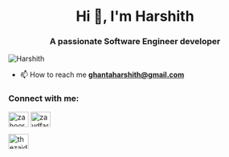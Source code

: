 <h1 align="center">Hi 👋, I'm Harshith</h1>
<h3 align="center">A passionate Software Engineer developer</h3>


<p align="left"> <img src="https://komarev.com/ghpvc/?username=harsh6174&label=Profile%20views&color=0e75b6&style=flat" alt="Harshith" /> </p>

- 📫 How to reach me **ghantaharshith@gmail.com**

<h3 align="left">Connect with me:</h3>
<p align="left">

<a href="[linkedin.com/in/harshith-ghanta-524014218](https://www.linkedin.com/in/harshith-ghanta-524014218/)" target="blank"><img align="center" src="https://raw.githubusercontent.com/rahuldkjain/github-profile-readme-generator/master/src/images/icons/Social/linked-in-alt.svg" alt="zahoor ahmad dar" height="30" width="40" /></a>
<a href="https://stackoverflow.com/users/16686734/65-harshith?tab=profile" target="blank"><img align="center" src="https://raw.githubusercontent.com/rahuldkjain/github-profile-readme-generator/master/src/images/icons/Social/stack-overflow.svg" alt="zaydfarooq" height="30" width="40" /></a>

<a href="https://www.instagram.com/harshith_skates" target="blank"><img align="center" src="https://raw.githubusercontent.com/rahuldkjain/github-profile-readme-generator/master/src/images/icons/Social/instagram.svg" alt="thezaidfarooq79" height="30" width="40" /></a>

